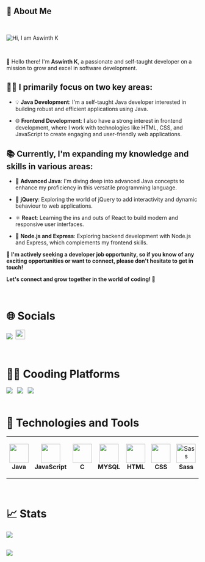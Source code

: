 ## 🎯 About Me 
<br>

![Hi, I am Aswinth K](https://github.com/Aswinth24/Aswinth24/assets/111903275/19cd34b1-ce8a-4434-89a4-1656e288db63)

<br>
 
👋 Hello there! I'm **Aswinth K**, a passionate and self-taught developer on a mission to grow and excel in software development.


## 👨‍💻 I primarily focus on two key areas:

- 💡 **Java Development**: I'm a self-taught Java developer interested in building robust and efficient applications using Java.

- 🌐 **Frontend Development**: I also have a strong interest in frontend development, where I work with technologies like HTML, CSS, and JavaScript to create engaging and user-friendly web applications.

## 📚 Currently, I'm expanding my knowledge and skills in various areas:

  - 🚀 **Advanced Java**: I'm diving deep into advanced Java concepts to enhance my proficiency in this versatile programming language.

  - 🌟 **jQuery**: Exploring the world of jQuery to add interactivity and dynamic behaviour to web applications.

  - ⚛️ **React**: Learning the ins and outs of React to build modern and responsive user interfaces.

  - 🚀 **Node.js and Express**: Exploring backend development with Node.js and Express, which complements my frontend skills.

**🎯 I'm actively seeking a developer job opportunity, so if you know of any exciting opportunities or want to connect, please don't hesitate to get in touch!**

**Let's connect and grow together in the world of coding! 🚀**


<br>

# 🌐 Socials

<a href="https://www.linkedin.com/in/aswinth-k-a76674214/" target="_blank"><img src="https://img.shields.io/badge/LinkedIn-0077B5?style=for-the-badge&logo=linkedin&logoColor=white"></a>&nbsp;
<a href="mailto:aswinth24@gmail.com"><img src="https://img.shields.io/badge/Gmail-D14836?style=for-the-badge&logo=gmail&logoColor=white" height=25></a>

<br>

# 🧑‍💻 Cooding Platforms
<a href="https://auth.geeksforgeeks.org/user/aswinth_24/practice"><img src="https://img.shields.io/badge/GeeksforGeeks-2F8D46.svg?style=for-the-badge&logo=GeeksforGeeks&logoColor=white"><a> &nbsp;
<a href="https://leetcode.com/Aswinth24/"><img src="https://img.shields.io/badge/-LeetCode-FFA116?style=for-the-badge&logo=LeetCode&logoColor=black"></a>
 &nbsp;
  <a href="https://www.hackerrank.com/aswinth24?hr_r=1"><img src="https://img.shields.io/badge/-Hackerrank-2EC866?style=for-the-badge&logo=HackerRank&logoColor=white"></a> &nbsp;
  <br>
<br>
# 🔧 Technologies and Tools

 <table>
  <tr>
    <td align="center" height="100" width="100">
      <img src="https://cdn.jsdelivr.net/gh/devicons/devicon/icons/java/java-original.svg"   width="50" height="50" />
      <br>
      <strong>Java</strong>
    </td>
    <td align="center" height="110" width="110">
         <img src="https://cdn.jsdelivr.net/gh/devicons/devicon/icons/javascript/javascript-original.svg"  width="50" height="50" />
      <br>
      <strong>JavaScript</strong>
    </td>
    <td align="center" height="110" width="110">
      <img src="https://cdn.jsdelivr.net/gh/devicons/devicon/icons/c/c-original.svg"  width="50" height="50"/>
      <br>
      <strong>C</strong>
    </td>
    <td align="center" height="110" width="110">     
        <img src="https://cdn.jsdelivr.net/gh/devicons/devicon/icons/mysql/mysql-original.svg"  width="50" height="50"/>
      <br>
      <strong>MYSQL</strong>
    </td>
     <td align="center" height="110" width="110">     
       <img src="https://cdn.jsdelivr.net/gh/devicons/devicon/icons/html5/html5-original.svg" width="50" height="50"/>
      <br>
      <strong>HTML</strong>
    </td>
     <td align="center" height="110" width="110">   
            <img src="https://cdn.jsdelivr.net/gh/devicons/devicon/icons/css3/css3-original.svg"  width="50" height="50"/>
      <br>
      <strong>CSS</strong>
    </td>
    <td align="center" height="108" width="108">
      <img
        src="https://cdn.jsdelivr.net/gh/devicons/devicon/icons/sass/sass-original.svg"
       width="50" height="50" alt="Sass"
      />
      <br /><strong>Sass</strong>
    </td>
   
  </tr>
 </table>
 <br>
 
# 📈 Stats

<img
  src="https://github-readme-stats.vercel.app/api?username=Aswinth24&show_icons=true&theme=react&&hide_border=true"
/>
<!--<img
  src="https://github-readme-streak-stats.herokuapp.com/?user=Aswinth24&&theme=react&&hide_border=true"
/>-->
<br>
 <img 
  src="https://github-readme-stats.anuraghazra1.vercel.app/api/top-langs/?username=Aswinth24&layout=compact&theme=react" 
  />
<br/>

  
